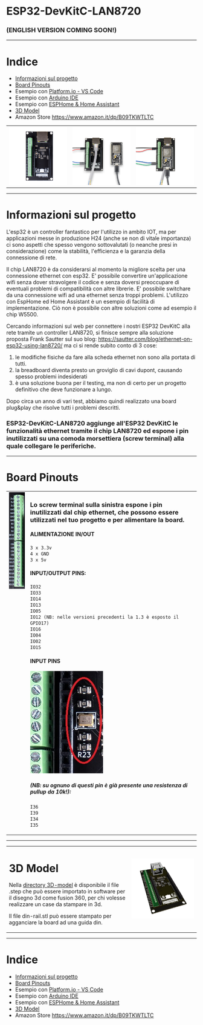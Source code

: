 ESP32-DevKitC-LAN8720
===
### (ENGLISH VERSION COMING SOON!)
---

# Indice

* [Informazioni sul progetto](#Informazioni-sul-progetto)
* [Board Pinouts](#Board-Pinouts) 
* Esempio con [Platform.io - VS Code](./examples/PlatformIO/)
* Esempio con [Arduino IDE](./examples/ArduinoIDE/)
* Esempio con [ESPHome & Home Assistant](./examples/ESPHome/) 
* [3D Model](#3D-Model)
* Amazon Store https://www.amazon.it/dp/B09TKWTLTC

<table><tr><td><img src="images/board-ethernet-08-01.jpg" width="400"></td><td><img src="images/board-ethernet-02-01.jpg" width="400"></td><td><img src="images/board-ethernet-01-01.jpg" width="400"></td></tr></table>

---

# Informazioni sul progetto

L'esp32 è un controller fantastico per l'utilizzo in ambito IOT, ma per applicazioni messe in produzione H24 (anche se non di vitale importanza) ci sono aspetti che spesso vengono sottovalutati (o neanche presi in considerazione) come la stabilità, l'efficienza e la garanzia della connessione di rete. 
 
Il chip LAN8720 è da considerarsi al momento la migliore scelta per una connessione ethernet con esp32. E' possibile convertire un'applicazione wifi senza dover stravolgere il codice e senza doversi preoccupare di eventuali problemi di compatibilità con altre librerie. E' possibile switchare da una connessione wifi ad una ethernet senza troppi problemi. L'utilizzo con EspHome ed Home Assistant è un esempio di facilità di implementazione.
Ciò non è possibile con altre soluzioni come ad esempio il chip W5500. 

Cercando informazioni sul web per connettere i nostri ESP32 DevKitC alla rete tramite un controller LAN8720, si finisce sempre alla soluzione proposta Frank Sautter sul suo blog: https://sautter.com/blog/ethernet-on-esp32-using-lan8720/ ma ci si rende subito conto di 3 cose: 

1) le modifiche fisiche da fare alla scheda ethernet non sono alla portata di tutti.
2) la breadboard diventa presto un groviglio di cavi dupont, causando spesso problemi indesiderati
3) è una soluzione buona per il testing, ma non di certo per un progetto definitivo che deve funzionare a lungo.

Dopo circa un anno di vari test, abbiamo quindi realizzato una board plug&play che risolve tutti i problemi descritti.

### ESP32-DevKitC-LAN8720 aggiunge all'ESP32 DevKitC le funzionalità ethernet tramite il chip LAN8720 ed espone i pin inutilizzati su una comoda morsettiera (screw terminal) alla quale collegare le periferiche.

---

# Board Pinouts
<center>

<table><tr><td valign="top"><img src="images/screw-terminal.jpg"></td><td valign="top">

### Lo screw terminal sulla sinistra espone i pin inutilizzati dal chip ethernet, che possono essere utilizzati nel tuo progetto e per alimentare la board.

#### ALIMENTAZIONE IN/OUT
  
```
3 x 3.3v
4 x GND
3 x 5v
```  
  
#### INPUT/OUTPUT PINS:
```
IO32
IO33
IO14
IO13
IO05
IO12 (NB: nelle versioni precedenti la 1.3 è esposto il GPIO17)
IO16
IO04
IO02
IO15
```  
  
#### INPUT PINS
<img src="images/10k_res.jpg">

##### (NB: su ognuno di questi pin è già presente una resistenza di pullup da 10k!):
```
I36
I39
I34
I35
``` 
 
 </td></tr></table>
</center>

---

<table><tr><td valign="top">

# 3D Model

Nella [directory 3D-model](./3D-model/) è disponibile il file .step che può essere importato in software per il disegno 3d come fusion 360, per chi volesse realizzare un case da stampare in 3d. 

Il file din-rail.stl può essere stampato per agganciare la board ad una guida din.
</td><td><img src="3D-model/3D-model.jpg" width="800"></td></tr></table>

---

# Indice

* [Informazioni sul progetto](#Informazioni-sul-progetto)
* [Board Pinouts](#Board-Pinouts) 
* Esempio con [Platform.io - VS Code](./examples/PlatformIO/)
* Esempio con [Arduino IDE](./examples/ArduinoIDE/)
* Esempio con [ESPHome & Home Assistant](./examples/ESPHome/) 
* [3D Model](#3D-Model)  
* Amazon Store https://www.amazon.it/dp/B09TKWTLTC
